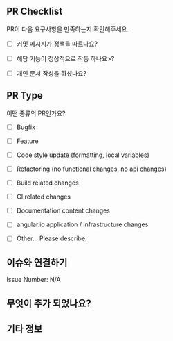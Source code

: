 ## PR Checklist
PR이 다음 요구사항을 만족하는지 확인해주세요.

- [ ] 커밋 메시지가 정책을 따르나요?
- [ ] 해당 기능이 정상적으로 작동 하나요>?
- [ ] 개인 문서 작성을 하셨나요?


## PR Type
어떤 종류의 PR인가요?

- [ ] Bugfix
- [ ] Feature
- [ ] Code style update (formatting, local variables)
- [ ] Refactoring (no functional changes, no api changes)
- [ ] Build related changes
- [ ] CI related changes
- [ ] Documentation content changes
- [ ] angular.io application / infrastructure changes
- [ ] Other... Please describe:


## 이슈와 연결하기

Issue Number: N/A


## 무엇이 추가 되었나요?


## 기타 정보

